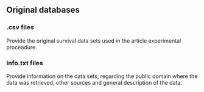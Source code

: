 ## Original databases

### .csv files
Provide the original survival data sets used in the article experimental proceadure.

### info.txt files
Provide information on the data sets, regarding the public domain where the data was retrieved, other sources and general description of the data.
